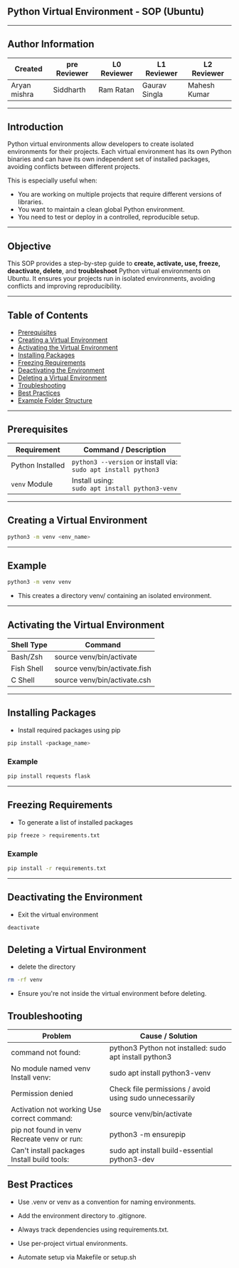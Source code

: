 ## Python Virtual Environment - SOP (Ubuntu)

---
## Author Information

| Created | pre Reviewer | L0 Reviewer | L1 Reviewer | L2 Reviewer |
|---------|--------------|-------------|-------------|-------------|
 Aryan mishra | Siddharth | Ram Ratan  | Gaurav Singla | Mahesh Kumar



---
 ## Introduction
Python virtual environments allow developers to create isolated environments for their projects. Each virtual environment has its own Python binaries and can have its own independent set of installed packages, avoiding conflicts between different projects.

This is especially useful when:
- You are working on multiple projects that require different versions of libraries.
- You want to maintain a clean global Python environment.
- You need to test or deploy in a controlled, reproducible setup.

 --- 
## Objective
This SOP provides a step-by-step guide to **create, activate, use, freeze, deactivate, delete**, and **troubleshoot** Python virtual environments on Ubuntu. It ensures your projects run in isolated environments, avoiding conflicts and improving reproducibility.

---

##  Table of Contents
- [Prerequisites](#-prerequisites)
- [Creating a Virtual Environment](#-creating-a-virtual-environment)
- [Activating the Virtual Environment](#-activating-the-virtual-environment)
- [Installing Packages](#-installing-packages)
- [Freezing Requirements](#-freezing-requirements)
- [Deactivating the Environment](#-deactivating-the-environment)
- [Deleting a Virtual Environment](#-deleting-a-virtual-environment)
- [Troubleshooting](#-troubleshooting)
- [Best Practices](#-best-practices)
- [Example Folder Structure](#-example-folder-structure)

---

##  Prerequisites

| Requirement        | Command / Description                              |
|--------------------|-----------------------------------------------------|
| Python Installed   | `python3 --version` or install via:<br>`sudo apt install python3` |
| `venv` Module      | Install using:<br>`sudo apt install python3-venv`   |

---

## Creating a Virtual Environment

```bash
python3 -m venv <env_name>
```
---
## Example
```bash
python3 -m venv venv
```
- This creates a directory venv/ containing an isolated environment.
---
## Activating the Virtual Environment
| Shell Type          |	Command      |
|---------------------| -------------|
| Bash/Zsh	           | source venv/bin/activate |
| Fish Shell	         | source venv/bin/activate.fish |
| C Shell	            | source venv/bin/activate.csh |

---
## Installing Packages

- Install required packages using pip

```bash
pip install <package_name>
```
###  Example
```bash
pip install requests flask
```
---
## Freezing Requirements

- To generate a list of installed packages

```bash
pip freeze > requirements.txt  
```
### Example
```bash
pip install -r requirements.txt
```
---
## Deactivating the Environment

- Exit the virtual environment
```bash
deactivate
```
## Deleting a Virtual Environment
-  delete the directory
```bash
rm -rf venv
```
- Ensure you're not inside the virtual environment before deleting.

## Troubleshooting
|  Problem	          |   Cause / Solution         |
|--------------------|----------------------------|
| command not found: | python3	Python not installed: sudo apt install python3
| No module named venv	Install venv: |  sudo apt install python3-venv
| Permission denied	 | Check file permissions / avoid using sudo unnecessarily
| Activation not working	Use correct command: |  source venv/bin/activate
| pip not found in venv	Recreate venv or run: | python3 -m ensurepip
| Can't install packages	Install build tools: | sudo apt install build-essential python3-dev

## Best Practices
- Use .venv or venv as a convention for naming environments.

- Add the environment directory to .gitignore.

- Always track dependencies using requirements.txt.

- Use per-project virtual environments.

- Automate setup via Makefile or setup.sh


